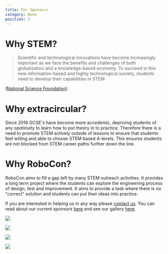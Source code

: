 ```yaml
---
title: For Sponsors
category: None
position: 5
---
```





# Why STEM?

> Scientific and technological innovations have become increasingly important as we face the benefits and challenges of both globalization and a knowledge-based economy. To succeed in this new information-based and highly technological society, students need to develop their capabilities in STEM

([National Science Foundation](https://web.archive.org/web/20171013181600/https://www.nsf.gov/))

# Why extracircular?

Since 2016 GCSE's have become more accedemic, depriving students of any opotinuity to learn how to put theory in to practice. Therefore there is a need to promote STEM actively outside of lessons to ensure that students feel willing and able to choose STEM based A-levels. This ensures students are not blocked from STEM career paths further down the line.

# Why RoboCon?

RoboCon aims to fill a gap left by many STEM outreach activities. It provides a long term project where the students can explore the engineering process of design, test and improvement. It aims to provide a task where there is no "correct" solution and students can put their ideas into practice.

If you are interested in helping us in any way please [contact us](/about/contact.html). You can read about our current sponsors [here](/about/sponsors.html) and see our gallery [here](/gallery/).

![](/images/IMG_4259.JPG)

![](/images/025-C3140-768x512COMPRSD.jpg)

![](/images/IMG_3080COMPRSD.jpg)

![](/images/img_4139-min.jpg)
